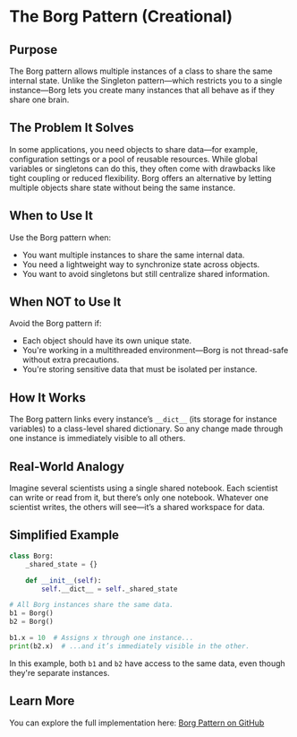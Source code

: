 # The Borg Pattern (Creational)

## Purpose

The Borg pattern allows multiple instances of a class to share the same internal state. Unlike the Singleton pattern—which restricts you to a single instance—Borg lets you create many instances that all behave as if they share one brain.

## The Problem It Solves

In some applications, you need objects to share data—for example, configuration settings or a pool of reusable resources. While global variables or singletons can do this, they often come with drawbacks like tight coupling or reduced flexibility. Borg offers an alternative by letting multiple objects share state without being the same instance.

## When to Use It

Use the Borg pattern when:

* You want multiple instances to share the same internal data.
* You need a lightweight way to synchronize state across objects.
* You want to avoid singletons but still centralize shared information.

## When NOT to Use It

Avoid the Borg pattern if:

* Each object should have its own unique state.
* You're working in a multithreaded environment—Borg is not thread-safe without extra precautions.
* You're storing sensitive data that must be isolated per instance.

## How It Works

The Borg pattern links every instance’s `__dict__` (its storage for instance variables) to a class-level shared dictionary. So any change made through one instance is immediately visible to all others.

## Real-World Analogy

Imagine several scientists using a single shared notebook. Each scientist can write or read from it, but there’s only one notebook. Whatever one scientist writes, the others will see—it’s a shared workspace for data.

## Simplified Example

```python
class Borg:
    _shared_state = {}

    def __init__(self):
        self.__dict__ = self._shared_state

# All Borg instances share the same data.
b1 = Borg()
b2 = Borg()

b1.x = 10  # Assigns x through one instance...
print(b2.x)  # ...and it’s immediately visible in the other.
```

In this example, both `b1` and `b2` have access to the same data, even though they're separate instances.

## Learn More

You can explore the full implementation here:
[Borg Pattern on GitHub](https://github.com/taggedzi/python-design-pattern-rag/blob/main/patterns/creational/borg.py)
